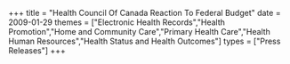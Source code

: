 +++
title = "Health Council Of Canada Reaction To Federal Budget"
date = 2009-01-29
themes = ["Electronic Health Records","Health Promotion","Home and Community Care","Primary Health Care","Health Human Resources","Health Status and Health Outcomes"]
types = ["Press Releases"]
+++
